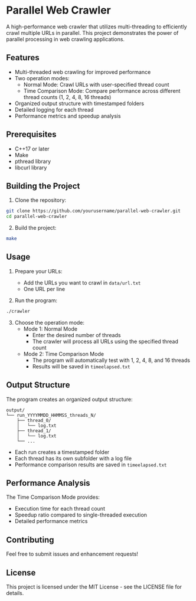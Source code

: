 # Parallel Web Crawler

A high-performance web crawler that utilizes multi-threading to efficiently crawl multiple URLs in parallel. This project demonstrates the power of parallel processing in web crawling applications.

## Features

- Multi-threaded web crawling for improved performance
- Two operation modes:
  - Normal Mode: Crawl URLs with user-specified thread count
  - Time Comparison Mode: Compare performance across different thread counts (1, 2, 4, 8, 16 threads)
- Organized output structure with timestamped folders
- Detailed logging for each thread
- Performance metrics and speedup analysis

## Prerequisites

- C++17 or later
- Make
- pthread library
- libcurl library

## Building the Project

1. Clone the repository:
```bash
git clone https://github.com/yourusername/parallel-web-crawler.git
cd parallel-web-crawler
```

2. Build the project:
```bash
make
```

## Usage

1. Prepare your URLs:
   - Add the URLs you want to crawl in `data/url.txt`
   - One URL per line

2. Run the program:
```bash
./crawler
```

3. Choose the operation mode:
   - Mode 1: Normal Mode
     - Enter the desired number of threads
     - The crawler will process all URLs using the specified thread count
   - Mode 2: Time Comparison Mode
     - The program will automatically test with 1, 2, 4, 8, and 16 threads
     - Results will be saved in `timeelapsed.txt`

## Output Structure

The program creates an organized output structure:
```
output/
└── run_YYYYMMDD_HHMMSS_threads_N/
    ├── thread_0/
    │   └── log.txt
    ├── thread_1/
    │   └── log.txt
    └── ...
```

- Each run creates a timestamped folder
- Each thread has its own subfolder with a log file
- Performance comparison results are saved in `timeelapsed.txt`

## Performance Analysis

The Time Comparison Mode provides:
- Execution time for each thread count
- Speedup ratio compared to single-threaded execution
- Detailed performance metrics

## Contributing

Feel free to submit issues and enhancement requests!

## License

This project is licensed under the MIT License - see the LICENSE file for details. 